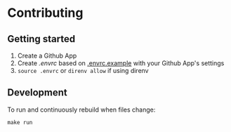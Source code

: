 # Contributing

## Getting started

1. Create a Github App
1. Create _.envrc_ based on [.envrc.example](.envrc.example) with your Github App's settings
1. `source .envrc` or `direnv allow` if using direnv

## Development

To run and continuously rebuild when files change:

```
make run
```
